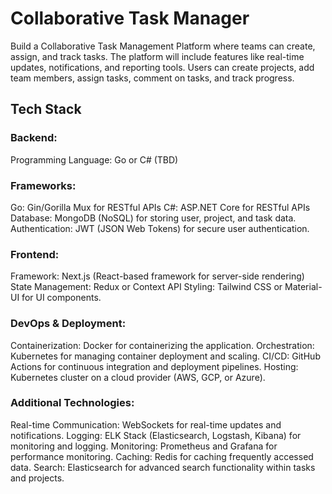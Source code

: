 # Collaborative Task Manager

Build a Collaborative Task Management Platform where teams can create, assign, and track tasks. The platform will include features like real-time updates, notifications, and reporting tools. Users can create projects, add team members, assign tasks, comment on tasks, and track progress.

## Tech Stack
### Backend:
Programming Language: Go or C# (TBD)

### Frameworks:
Go: Gin/Gorilla Mux for RESTful APIs
C#: ASP.NET Core for RESTful APIs
Database: MongoDB (NoSQL) for storing user, project, and task data.
Authentication: JWT (JSON Web Tokens) for secure user authentication.

### Frontend:
Framework: Next.js (React-based framework for server-side rendering)
State Management: Redux or Context API
Styling: Tailwind CSS or Material-UI for UI components.

### DevOps & Deployment:
Containerization: Docker for containerizing the application.
Orchestration: Kubernetes for managing container deployment and scaling.
CI/CD: GitHub Actions for continuous integration and deployment pipelines.
Hosting: Kubernetes cluster on a cloud provider (AWS, GCP, or Azure).

### Additional Technologies:
Real-time Communication: WebSockets for real-time updates and notifications.
Logging: ELK Stack (Elasticsearch, Logstash, Kibana) for monitoring and logging.
Monitoring: Prometheus and Grafana for performance monitoring.
Caching: Redis for caching frequently accessed data.
Search: Elasticsearch for advanced search functionality within tasks and projects.
